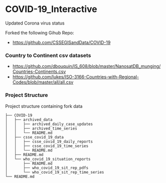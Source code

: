 # COVID-19_Interactive
Updated Corona virus status

Forked the following Gihub Repo:
* https://github.com/CSSEGISandData/COVID-19

### Country to Continent csv datasets

* https://github.com/dbouquin/IS_608/blob/master/NanosatDB_munging/Countries-Continents.csv
* https://github.com/lukes/ISO-3166-Countries-with-Regional-Codes/blob/master/all/all.csv

### Project Structure

Project structure containing fork data

```
├── COVID-19
│   ├── archived_data
│   │   ├── archived_daily_case_updates
│   │   ├── archived_time_series
│   │   └── README.md
│   ├── csse_covid_19_data
│   │   ├── csse_covid_19_daily_reports
│   │   ├── csse_covid_19_time_series
│   │   └── README.md
│   ├── README.md
│   └── who_covid_19_situation_reports
│       ├── README.md
│       ├── who_covid_19_sit_rep_pdfs
│       └── who_covid_19_sit_rep_time_series
└── README.md
```

